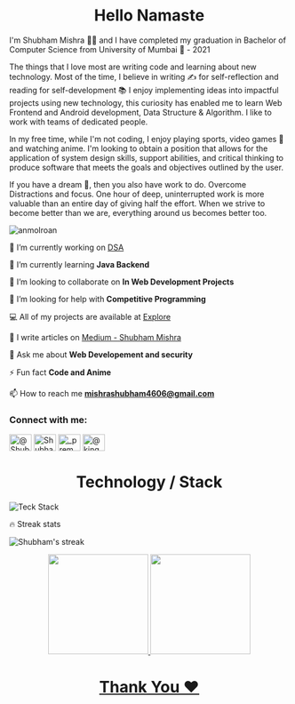 <h1 align="center">Hello Namaste</h1>



I'm Shubham Mishra 👨‍🎓 and I have completed my graduation in Bachelor of Computer Science from University of Mumbai 🏫 - 2021 

The things that I love most are writing code and learning about new technology. Most of the time, I believe in writing ✍️ for self-reflection and reading for self-development 📚 
I enjoy implementing ideas into impactful projects using new technology, this curiosity has enabled me to learn Web Frontend and Android development, Data Structure & Algorithm. I like to work with teams of dedicated people. 

In my free time, while I'm not coding, I enjoy playing sports, video games 👾 and watching anime.
I'm looking to obtain a position that allows for the application of system design skills, support abilities, and critical thinking to produce software that meets the goals and objectives outlined by the user.

If you have a dream 🎯, then you also have work to do.
Overcome Distractions and focus. One hour of deep, uninterrupted work is more valuable than an entire day of giving half the effort.
When we strive to become better than we are, everything around us becomes better too.


<!-- <p align="left"> <img src="https://media-exp1.licdn.com/dms/image/C4D1BAQHgVbml3WKvPA/company-background_10000/0/1577378330448?e=2147483647&v=beta&t=z99B1_ZSdGOr4Be6g5cYsQ8KiHrGVH58744Iq76Kq0k" alt="Shubham-46" /> </p> -->

<p align="left"> <img src="https://komarev.com/ghpvc/?username=Shubham-46&label=Profile%20views&color=0e75b6&style=flat" alt="anmolroan" /> </p>

  🔭 I’m currently working on [DSA](https://leetcode.com/mishrashubham4606/)

  🌱 I’m currently learning **Java Backend**

  👯 I’m looking to collaborate on **In Web Development Projects**

  🤝 I’m looking for help with **Competitive Programming**

  💻 All of my projects are available at [Explore](https://app.netlify.com/teams/mishrashubham4606/overview)

  📝 I  write articles on [Medium - Shubham Mishra](https://medium.com/@anandchaurasia008)

  💬 Ask me about **Web Developement and security**

  ⚡ Fun fact **Code and Anime**
  
  📫 How to reach me **mishrashubham4606@gmail.com**


  



<h3 align="left">Connect with me:</h3>
<p align="left">
<a href="https://twitter.com/Shubham63636659" target="blank"><img align="center" src="https://cdn.jsdelivr.net/npm/simple-icons@3.0.1/icons/twitter.svg" alt="@Shubham63636659" height="30" width="40" /></a>
<a href="https://www.linkedin.com/in/shubham-mishra-ab74581b3/" target="blank"><img align="center" src="https://cdn.jsdelivr.net/npm/simple-icons@3.0.1/icons/linkedin.svg" alt="Shubham mishra" height="30" width="40" /></a>
<a href="https://www.instagram.com/_shubham_1542/" target="blank"><img align="center" src="https://cdn.jsdelivr.net/npm/simple-icons@3.0.1/icons/instagram.svg" alt="_prem_mourya" height="30" width="40" /></a>
<a href="https://medium.com/@anandchaurasia008" target="blank"><img align="center" src="https://cdn.jsdelivr.net/npm/simple-icons@3.0.1/icons/medium.svg" alt="@kingbond470" height="30" width="40" /></a>
</p>

<h1 align="center"> Technology / Stack</h1>

<!-- ![Languages   Tools](https://user-images.githubusercontent.com/81063456/160660787-f18d9a0d-cb92-4852-ac43-3247e5fd2a11.png) -->
![Teck Stack](https://user-images.githubusercontent.com/81063456/169705256-ad8945ba-0b55-4c23-aad9-822dd97e3d4b.png)


<p><summary>🔥 Streak stats</summary></p>
<p>
    <img title="Streak stats" alt="Shubham's streak" src="https://github-readme-streak-stats.herokuapp.com/?user=Shubham-46&theme=monokai-metallian&hide_border=true"/>
</p>

  
</p>


<!-- GIT stats -->

<div align="center">
  <a href="https://github.com/Shubham-46">
  <img height="180em" width="auto" src="https://github-readme-stats.vercel.app/api?username=Shubham-46&show_icons=true&theme=dracula&include_all_commits=true&count_private=true"/>
      
  <img height="180em" width="auto" src="https://github-readme-stats.vercel.app/api/top-langs/?username=Shubham-46&layout=compact&langs_count=7&theme=dracula"/>
</div>


<h1 align="center"> Thank You ❤</h1>
